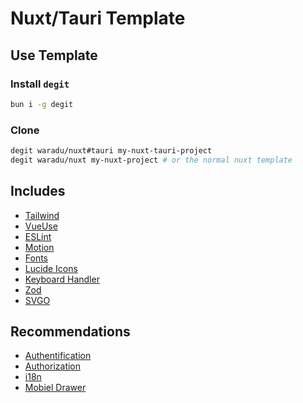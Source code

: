 # Nuxt/Tauri Template

## Use Template

### Install `degit`

```bash
bun i -g degit
```

### Clone

```bash
degit waradu/nuxt#tauri my-nuxt-tauri-project
degit waradu/nuxt my-nuxt-project # or the normal nuxt template
```

## Includes

- [Tailwind](https://nuxt.com/modules/tailwindcss)
- [VueUse](https://nuxt.com/modules/vueuse)
- [ESLint](https://nuxt.com/modules/eslint)
- [Motion](https://motion.dev/docs/vue)
- [Fonts](https://nuxt.com/modules/fonts)
- [Lucide Icons](https://github.com/swisnl/nuxt-lucide-icons)
- [Keyboard Handler](https://github.com/waradu/keyboard)
- [Zod](https://zod.dev)
- [SVGO](https://nuxt.com/modules/nuxt-svgo)

## Recommendations

- [Authentification](https://github.com/atinux/nuxt-auth-utils)
- [Authorization](https://github.com/barbapapazes/nuxt-authorization)
- [i18n](https://i18n.nuxtjs.org/)
- [Mobiel Drawer](https://github.com/unovue/vaul-vue)
